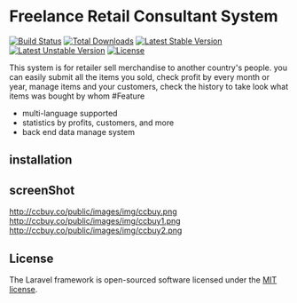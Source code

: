 # Freelance Retail Consultant System

[![Build Status](https://travis-ci.org/laravel/framework.svg)](https://travis-ci.org/laravel/framework)
[![Total Downloads](https://poser.pugx.org/laravel/framework/d/total.svg)](https://packagist.org/packages/laravel/framework)
[![Latest Stable Version](https://poser.pugx.org/laravel/framework/v/stable.svg)](https://packagist.org/packages/laravel/framework)
[![Latest Unstable Version](https://poser.pugx.org/laravel/framework/v/unstable.svg)](https://packagist.org/packages/laravel/framework)
[![License](https://poser.pugx.org/laravel/framework/license.svg)](https://packagist.org/packages/laravel/framework)

This system is for retailer sell merchandise to another country's people. you can easily submit all the items you sold, check profit by every month or year, manage items and your customers, check the history to take look what items was bought by whom
#Feature

- multi-language supported
- statistics by profits, customers, and more
- back end data manage system

## installation






## screenShot

http://ccbuy.co/public/images/img/ccbuy.png
http://ccbuy.co/public/images/img/ccbuy1.png
http://ccbuy.co/public/images/img/ccbuy2.png

## License

The Laravel framework is open-sourced software licensed under the [MIT license](http://opensource.org/licenses/MIT).
